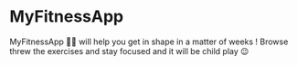 # MyFitnessApp
MyFitnessApp 💪🏻 will help you get in shape in a matter of weeks ! Browse threw the exercises and stay focused and it will be child play 😉
